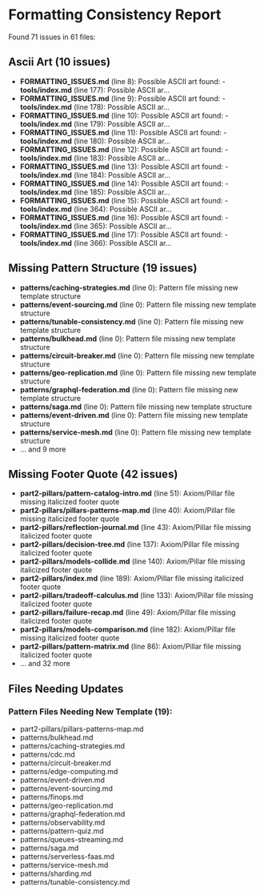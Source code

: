 # Formatting Consistency Report

Found 71 issues in 61 files:

## Ascii Art (10 issues)

- **FORMATTING_ISSUES.md** (line 8): Possible ASCII art found: - **tools/index.md** (line 177): Possible ASCII ar...
- **FORMATTING_ISSUES.md** (line 9): Possible ASCII art found: - **tools/index.md** (line 178): Possible ASCII ar...
- **FORMATTING_ISSUES.md** (line 10): Possible ASCII art found: - **tools/index.md** (line 179): Possible ASCII ar...
- **FORMATTING_ISSUES.md** (line 11): Possible ASCII art found: - **tools/index.md** (line 180): Possible ASCII ar...
- **FORMATTING_ISSUES.md** (line 12): Possible ASCII art found: - **tools/index.md** (line 183): Possible ASCII ar...
- **FORMATTING_ISSUES.md** (line 13): Possible ASCII art found: - **tools/index.md** (line 184): Possible ASCII ar...
- **FORMATTING_ISSUES.md** (line 14): Possible ASCII art found: - **tools/index.md** (line 185): Possible ASCII ar...
- **FORMATTING_ISSUES.md** (line 15): Possible ASCII art found: - **tools/index.md** (line 364): Possible ASCII ar...
- **FORMATTING_ISSUES.md** (line 16): Possible ASCII art found: - **tools/index.md** (line 365): Possible ASCII ar...
- **FORMATTING_ISSUES.md** (line 17): Possible ASCII art found: - **tools/index.md** (line 366): Possible ASCII ar...

## Missing Pattern Structure (19 issues)

- **patterns/caching-strategies.md** (line 0): Pattern file missing new template structure
- **patterns/event-sourcing.md** (line 0): Pattern file missing new template structure
- **patterns/tunable-consistency.md** (line 0): Pattern file missing new template structure
- **patterns/bulkhead.md** (line 0): Pattern file missing new template structure
- **patterns/circuit-breaker.md** (line 0): Pattern file missing new template structure
- **patterns/geo-replication.md** (line 0): Pattern file missing new template structure
- **patterns/graphql-federation.md** (line 0): Pattern file missing new template structure
- **patterns/saga.md** (line 0): Pattern file missing new template structure
- **patterns/event-driven.md** (line 0): Pattern file missing new template structure
- **patterns/service-mesh.md** (line 0): Pattern file missing new template structure
- ... and 9 more

## Missing Footer Quote (42 issues)

- **part2-pillars/pattern-catalog-intro.md** (line 51): Axiom/Pillar file missing italicized footer quote
- **part2-pillars/pillars-patterns-map.md** (line 40): Axiom/Pillar file missing italicized footer quote
- **part2-pillars/reflection-journal.md** (line 43): Axiom/Pillar file missing italicized footer quote
- **part2-pillars/decision-tree.md** (line 137): Axiom/Pillar file missing italicized footer quote
- **part2-pillars/models-collide.md** (line 140): Axiom/Pillar file missing italicized footer quote
- **part2-pillars/index.md** (line 189): Axiom/Pillar file missing italicized footer quote
- **part2-pillars/tradeoff-calculus.md** (line 133): Axiom/Pillar file missing italicized footer quote
- **part2-pillars/failure-recap.md** (line 49): Axiom/Pillar file missing italicized footer quote
- **part2-pillars/models-comparison.md** (line 182): Axiom/Pillar file missing italicized footer quote
- **part2-pillars/pattern-matrix.md** (line 86): Axiom/Pillar file missing italicized footer quote
- ... and 32 more

## Files Needing Updates

### Pattern Files Needing New Template (19):
- part2-pillars/pillars-patterns-map.md
- patterns/bulkhead.md
- patterns/caching-strategies.md
- patterns/cdc.md
- patterns/circuit-breaker.md
- patterns/edge-computing.md
- patterns/event-driven.md
- patterns/event-sourcing.md
- patterns/finops.md
- patterns/geo-replication.md
- patterns/graphql-federation.md
- patterns/observability.md
- patterns/pattern-quiz.md
- patterns/queues-streaming.md
- patterns/saga.md
- patterns/serverless-faas.md
- patterns/service-mesh.md
- patterns/sharding.md
- patterns/tunable-consistency.md